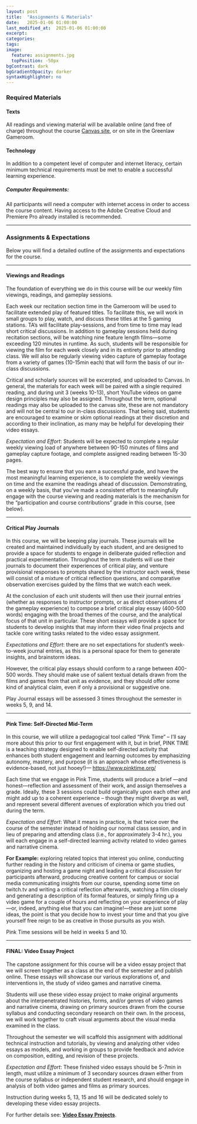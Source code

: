```yaml
---
layout: post
title:  "Assignments & Materials"
date:   2025-01-06 01:00:00
last_modified_at:  2025-01-06 01:00:00
excerpt: 
categories: 
tags: 
image:
  feature: assignments.jpg
  topPosition: -50px
bgContrast: dark
bgGradientOpacity: darker
syntaxHighlighter: no
---
```


### Required Materials

#### Texts
All readings and viewing material will be available online (and free of charge) throughout the course [Canvas site](https://uncch.instructure.com/courses/33866/files), or on site in the Greenlaw Gameroom.

#### Technology

In addition to a competent level of computer and internet literacy, certain minimum technical requirements must be met to enable a successful learning experience. 

##### Computer Requirements: 
All participants will need a computer with internet access in order to access the course content. Having access to the Adobe Creative Cloud and Premiere Pro already installed is recommended.

---

### Assignments & Expectations

Below you will find a detailed outline of the assignments and expectations for the course.

---

#### Viewings and Readings

The foundation of everything we do in this course will be our weekly film viewings, readings, and gameplay sessions.

Each week our recitation section time in the Gameroom will be used to facilitate extended play of featured titles. To facilitate this, we will work in small groups to play, watch, and discuss these titles at the 5 gaming stations. TA’s will facilitate play-sessions, and from time to time may lead short critical discussions. In addition to gameplay sessions held during recitation sections, will be watching nine feature length films—some exceeding 120 minutes in runtime. As such, students will be responsible for viewing the film for each week closely and in its entirety prior to attending class. We will also be regularly viewing video capture of gameplay footage from a variety of games (10-15min each) that will form the basis of our in-class discussions. 

Critical and scholarly sources will be excerpted, and uploaded to Canvas. In general, the materials for each week will be paired with a single required reading, and during unit 3 (weeks 10-13), short YouTube videos on game design principles may also be assigned. Throughout the term, optional readings may also be uploaded to the canvas site, these are not mandatory and will not be central to our in-class discussions. That being said, students are encouraged to examine or skim optional readings at their discretion and according to their inclination, as many may be helpful for developing their video essays. 

*Expectation and Effort*: Students will be expected to complete a regular weekly viewing load of anywhere between 90-150 minutes of films and gameplay capture footage, and complete assigned reading between 15-30 pages. 

The best way to ensure that you earn a successful grade, and have the most meaningful learning experience, is to complete the weekly viewings on time and the examine the readings ahead of discussion. Demonstrating, on a weekly basis, that you’ve made a consistent effort to meaningfully engage with the course viewing and reading materials is the mechanism for the “participation and course contributions” grade in this course, (see below).

---

#### Critical Play Journals

In this course, we will be keeping play journals. These journals will be created and maintained individually by each student, and are designed to provide a space for students to engage in deliberate guided reflection and practical experimentation. Throughout the term students will use their journals to document their experiences of critical play, and venture provisional responses to prompts shared by the instructor each week, these will consist of a mixture of critical reflection questions, and comparative observation exercises guided by the films that we watch each week. 

At the conclusion of each unit students will then use their journal entries (whether as responses to instructor prompts, or as direct observations of the gameplay experience) to compose a brief critical play essay (400-500 words) engaging with the broad themes of the course, and the analytical focus of that unit in particular. These short essays will provide a space for students to develop insights that may inform their video final projects and tackle core writing tasks related to the video essay assignment.

*Expectations and Effort*: there are no set expectations for student’s week-to-week journal entries, as this is a personal space for them to generate insights, and brainstorm ideas. 

However, the critical play essays should conform to a range between 400-500 words. They should make use of salient textual details drawn from the films and games from that unit as evidence, and they should offer some kind of analytical claim, even if only a provisional or suggestive one.

Play Journal essays will be assessed 3 times throughout the semester in weeks 5, 9, and 14.

---

#### Pink Time: Self-Directed Mid-Term

In this course, we will utilize a pedagogical tool called “Pink Time” – I’ll say more about this prior to our first engagement with it, but in brief, PINK TIME is a teaching strategy designed to enable self-directed activity that enhances both student engagement and learning outcomes by emphasizing autonomy, mastery, and purpose (it is an approach whose effectiveness is evidence-based, not just hooey!)— https://www.pinktime.org/ 

Each time that we engage in Pink Time, students will produce a brief —and honest—reflection and assessment of their work, and assign themselves a grade. Ideally, these 3 sessions could build organically upon each other and might add up to a coherent experience – though they might diverge as well, and represent several different avenues of exploration which you tried out during the term.

*Expectation and Effort*: What it means in practice, is that twice over the course of the semester instead of holding our normal class session, and in lieu of preparing and attending class (i.e., for approximately 3-4 hr.), you will each engage in a self-directed learning activity related to video games and narrative cinema. 

**For Example:** exploring related topics that interest you online, conducting further reading in the history and criticism of cinema or game studies, organizing and hosting a game night and leading a critical discussion for participants afterward, producing creative content for campus or social media communicating insights from our course, spending some time on twitch.tv and writing a critical reflection afterwards, watching a film closely and generating a description of its formal features, or simply firing up a video game for a couple of hours and reflecting on your experience of play—or, indeed, anything else that you can imagine!—these are just some ideas, the point is that you decide how to invest your time and that you give yourself free reign to be as creative in those pursuits as you wish.

Pink Time sessions will be held in weeks 5 and 10.

---

#### FINAL: Video Essay Project

The capstone assignment for this course will be a video essay project that we will screen together as a class at the end of the semester and publish online. These essays will showcase our various explorations of, and interventions in, the study of video games and narrative cinema. 

Students will use these video essay project to make original arguments about the interpenetrated histories, forms, and/or genres of video games and narrative cinema, drawing on primary sources drawn from the course syllabus and conducting secondary research on their own. In the process, we will work together to craft visual arguments about the visual media examined in the class.

Throughout the semester we will scaffold this assignment with additional technical instruction and tutorials, by viewing and analyzing other video essays as models, and working in groups to provide feedback and advice on composition, editing, and revision of these projects. 

*Expectation and Effort*: These finished video essays should be 5-7min in length, must utilize a minimum of 3 secondary sources drawn either from the course syllabus or independent student research, and should engage in analysis of both video games and films as primary sources.

Instruction during weeks 5, 13, 15 and 16 will be dedicated solely to developing these video essay projects. 

For further details see: [**Video Essay Projects**](https://sgotzler.github.io/ENGL-257//video-essays).
